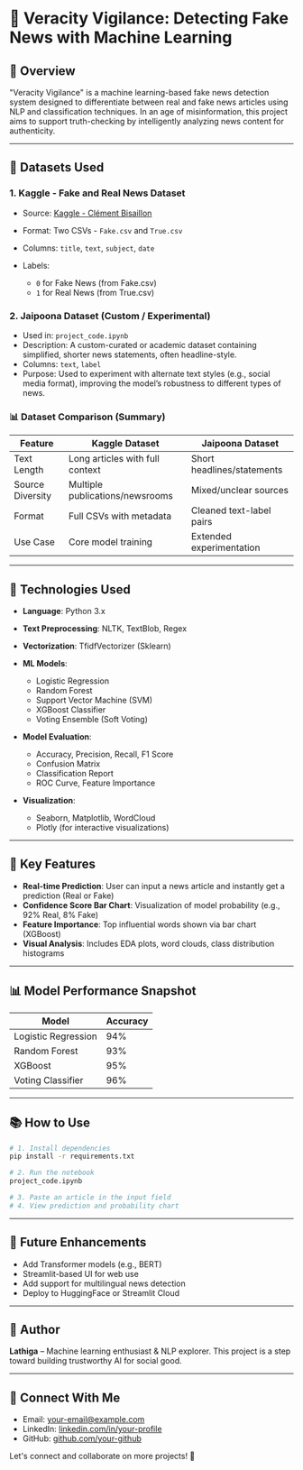 # 🧠 Veracity Vigilance: Detecting Fake News with Machine Learning

## 📅 Overview

"Veracity Vigilance" is a machine learning-based fake news detection system designed to differentiate between real and fake news articles using NLP and classification techniques. In an age of misinformation, this project aims to support truth-checking by intelligently analyzing news content for authenticity.

---

## 📂 Datasets Used

### 1. **Kaggle - Fake and Real News Dataset**

* Source: [Kaggle - Clément Bisaillon](https://www.kaggle.com/datasets/clmentbisaillon/fake-and-real-news-dataset)
* Format: Two CSVs - `Fake.csv` and `True.csv`
* Columns: `title`, `text`, `subject`, `date`
* Labels:

  * `0` for Fake News (from Fake.csv)
  * `1` for Real News (from True.csv)

### 2. **Jaipoona Dataset (Custom / Experimental)**

* Used in: `project_code.ipynb`
* Description: A custom-curated or academic dataset containing simplified, shorter news statements, often headline-style.
* Columns: `text`, `label`
* Purpose: Used to experiment with alternate text styles (e.g., social media format), improving the model’s robustness to different types of news.

### 📊 Dataset Comparison (Summary)

| Feature          | Kaggle Dataset                  | Jaipoona Dataset           |
| ---------------- | ------------------------------- | -------------------------- |
| Text Length      | Long articles with full context | Short headlines/statements |
| Source Diversity | Multiple publications/newsrooms | Mixed/unclear sources      |
| Format           | Full CSVs with metadata         | Cleaned text-label pairs   |
| Use Case         | Core model training             | Extended experimentation   |

---

## 💪 Technologies Used

* **Language**: Python 3.x
* **Text Preprocessing**: NLTK, TextBlob, Regex
* **Vectorization**: TfidfVectorizer (Sklearn)
* **ML Models**:

  * Logistic Regression
  * Random Forest
  * Support Vector Machine (SVM)
  * XGBoost Classifier
  * Voting Ensemble (Soft Voting)
* **Model Evaluation**:

  * Accuracy, Precision, Recall, F1 Score
  * Confusion Matrix
  * Classification Report
  * ROC Curve, Feature Importance
* **Visualization**:

  * Seaborn, Matplotlib, WordCloud
  * Plotly (for interactive visualizations)

---

## 🔬 Key Features

*  **Real-time Prediction**: User can input a news article and instantly get a prediction (Real or Fake)
*  **Confidence Score Bar Chart**: Visualization of model probability (e.g., 92% Real, 8% Fake)
*  **Feature Importance**: Top influential words shown via bar chart (XGBoost)
*  **Visual Analysis**: Includes EDA plots, word clouds, class distribution histograms

---

## 📊 Model Performance Snapshot

| Model               | Accuracy |
| ------------------- | -------- |
| Logistic Regression | 94%      |
| Random Forest       | 93%      |
| XGBoost             | 95%      |
| Voting Classifier   |  96%   |

---

## 📚 How to Use

```bash
# 1. Install dependencies
pip install -r requirements.txt

# 2. Run the notebook
project_code.ipynb

# 3. Paste an article in the input field
# 4. View prediction and probability chart
```

---

## 🚀 Future Enhancements

* Add Transformer models (e.g., BERT)
* Streamlit-based UI for web use
* Add support for multilingual news detection
* Deploy to HuggingFace or Streamlit Cloud

---

## 👤 Author

**Lathiga** – Machine learning enthusiast & NLP explorer.
This project is a step toward building trustworthy AI for social good.

---

## 🤝 Connect With Me

*  Email: [your-email@example.com](lathiga1207@gmail.com)
*  LinkedIn: [linkedin.com/in/your-profile](linkedin.com/in/lathiga-416aa6321)
*  GitHub: [github.com/your-github](github.com/lathigamohan)

Let's connect and collaborate on more projects! 🚀
